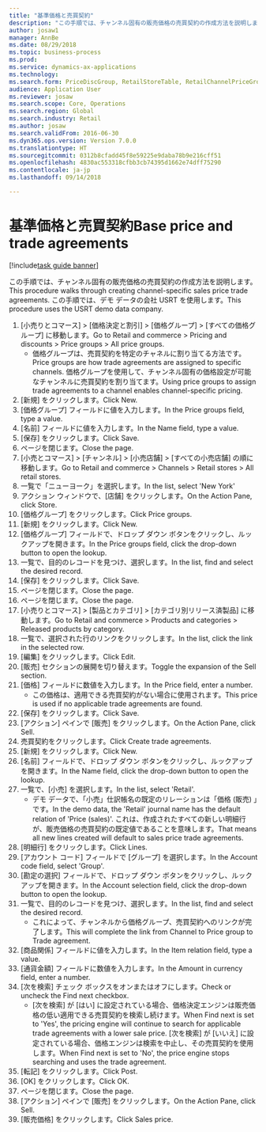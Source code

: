```yaml
--- 
title: "基準価格と売買契約"
description: "この手順では、チャンネル固有の販売価格の売買契約の作成方法を説明します。"
author: josaw1
manager: AnnBe
ms.date: 08/29/2018
ms.topic: business-process
ms.prod: 
ms.service: dynamics-ax-applications
ms.technology: 
ms.search.form: PriceDiscGroup, RetailStoreTable, RetailChannelPriceGroup, EcoResProductDetailsExtended, PriceDiscAdmTable, PriceDiscAdm
audience: Application User
ms.reviewer: josaw
ms.search.scope: Core, Operations
ms.search.region: Global
ms.search.industry: Retail
ms.author: josaw
ms.search.validFrom: 2016-06-30
ms.dyn365.ops.version: Version 7.0.0
ms.translationtype: HT
ms.sourcegitcommit: 0312b8cfadd45f8e59225e9daba78b9e216cff51
ms.openlocfilehash: 4830ac553318cfbb3cb74395d1662e74dff75290
ms.contentlocale: ja-jp
ms.lasthandoff: 09/14/2018

---
```

# <a name="base-price-and-trade-agreements"></a><span data-ttu-id="7f387-103">基準価格と売買契約</span><span class="sxs-lookup"><span data-stu-id="7f387-103">Base price and trade agreements</span></span>

[!include[task guide banner](../includes/task-guide-banner.md)]

<span data-ttu-id="7f387-104">この手順では、チャンネル固有の販売価格の売買契約の作成方法を説明します。</span><span class="sxs-lookup"><span data-stu-id="7f387-104">This procedure walks through creating channel-specific sales price trade agreements.</span></span> <span data-ttu-id="7f387-105">この手順では、デモ データの会社 USRT を使用します。</span><span class="sxs-lookup"><span data-stu-id="7f387-105">This procedure uses the USRT demo data company.</span></span>

1. <span data-ttu-id="7f387-106">[小売りとコマース] > [価格決定と割引] > [価格グループ] > [すべての価格グループ] に移動します。</span><span class="sxs-lookup"><span data-stu-id="7f387-106">Go to Retail and commerce > Pricing and discounts > Price groups > All price groups.</span></span>
    * <span data-ttu-id="7f387-107">価格グループは、売買契約を特定のチャネルに割り当てる方法です。</span><span class="sxs-lookup"><span data-stu-id="7f387-107">Price groups are how trade agreements are assigned to specific channels.</span></span> <span data-ttu-id="7f387-108">価格グループを使用して、チャンネル固有の価格設定が可能なチャンネルに売買契約を割り当てます。</span><span class="sxs-lookup"><span data-stu-id="7f387-108">Using price groups to assign trade agreements to a channel enables channel-specific pricing.</span></span>  
2. <span data-ttu-id="7f387-109">[新規] をクリックします。</span><span class="sxs-lookup"><span data-stu-id="7f387-109">Click New.</span></span>
3. <span data-ttu-id="7f387-110">[価格グループ] フィールドに値を入力します。</span><span class="sxs-lookup"><span data-stu-id="7f387-110">In the Price groups field, type a value.</span></span>
4. <span data-ttu-id="7f387-111">[名前] フィールドに値を入力します。</span><span class="sxs-lookup"><span data-stu-id="7f387-111">In the Name field, type a value.</span></span>
5. <span data-ttu-id="7f387-112">[保存] をクリックします。</span><span class="sxs-lookup"><span data-stu-id="7f387-112">Click Save.</span></span>
6. <span data-ttu-id="7f387-113">ページを閉じます。</span><span class="sxs-lookup"><span data-stu-id="7f387-113">Close the page.</span></span>
7. <span data-ttu-id="7f387-114">[小売とコマース] > [チャンネル] > [小売店舗] > [すべての小売店舗] の順に移動します。</span><span class="sxs-lookup"><span data-stu-id="7f387-114">Go to Retail and commerce > Channels > Retail stores > All retail stores.</span></span>
8. <span data-ttu-id="7f387-115">一覧で「ニューヨーク」を選択します。</span><span class="sxs-lookup"><span data-stu-id="7f387-115">In the list, select 'New York'</span></span>
9. <span data-ttu-id="7f387-116">アクション ウィンドウで、[店舗] をクリックします。</span><span class="sxs-lookup"><span data-stu-id="7f387-116">On the Action Pane, click Store.</span></span>
10. <span data-ttu-id="7f387-117">[価格グループ] をクリックします。</span><span class="sxs-lookup"><span data-stu-id="7f387-117">Click Price groups.</span></span>
11. <span data-ttu-id="7f387-118">[新規] をクリックします。</span><span class="sxs-lookup"><span data-stu-id="7f387-118">Click New.</span></span>
12. <span data-ttu-id="7f387-119">[価格グループ] フィールドで、ドロップ ダウン ボタンをクリックし、ルックアップを開きます。</span><span class="sxs-lookup"><span data-stu-id="7f387-119">In the Price groups field, click the drop-down button to open the lookup.</span></span>
13. <span data-ttu-id="7f387-120">一覧で、目的のレコードを見つけ、選択します。</span><span class="sxs-lookup"><span data-stu-id="7f387-120">In the list, find and select the desired record.</span></span>
14. <span data-ttu-id="7f387-121">[保存] をクリックします。</span><span class="sxs-lookup"><span data-stu-id="7f387-121">Click Save.</span></span>
15. <span data-ttu-id="7f387-122">ページを閉じます。</span><span class="sxs-lookup"><span data-stu-id="7f387-122">Close the page.</span></span>
16. <span data-ttu-id="7f387-123">ページを閉じます。</span><span class="sxs-lookup"><span data-stu-id="7f387-123">Close the page.</span></span>
17. <span data-ttu-id="7f387-124">[小売りとコマース] > [製品とカテゴリ] > [カテゴリ別リリース済製品] に移動します。</span><span class="sxs-lookup"><span data-stu-id="7f387-124">Go to Retail and commerce > Products and categories > Released products by category.</span></span>
18. <span data-ttu-id="7f387-125">一覧で、選択された行のリンクをクリックします。</span><span class="sxs-lookup"><span data-stu-id="7f387-125">In the list, click the link in the selected row.</span></span>
19. <span data-ttu-id="7f387-126">[編集] をクリックします。</span><span class="sxs-lookup"><span data-stu-id="7f387-126">Click Edit.</span></span>
20. <span data-ttu-id="7f387-127">[販売] セクションの展開を切り替えます。</span><span class="sxs-lookup"><span data-stu-id="7f387-127">Toggle the expansion of the Sell section.</span></span>
21. <span data-ttu-id="7f387-128">[価格] フィールドに数値を入力します。</span><span class="sxs-lookup"><span data-stu-id="7f387-128">In the Price field, enter a number.</span></span>
    * <span data-ttu-id="7f387-129">この価格は、適用できる売買契約がない場合に使用されます。</span><span class="sxs-lookup"><span data-stu-id="7f387-129">This price is used if no applicable trade agreements are found.</span></span>  
22. <span data-ttu-id="7f387-130">[保存] をクリックします。</span><span class="sxs-lookup"><span data-stu-id="7f387-130">Click Save.</span></span>
23. <span data-ttu-id="7f387-131">[アクション] ペインで [販売] をクリックします。</span><span class="sxs-lookup"><span data-stu-id="7f387-131">On the Action Pane, click Sell.</span></span>
24. <span data-ttu-id="7f387-132">売買契約をクリックします。</span><span class="sxs-lookup"><span data-stu-id="7f387-132">Click Create trade agreements.</span></span>
25. <span data-ttu-id="7f387-133">[新規] をクリックします。</span><span class="sxs-lookup"><span data-stu-id="7f387-133">Click New.</span></span>
26. <span data-ttu-id="7f387-134">[名前] フィールドで、ドロップ ダウン ボタンをクリックし、ルックアップを開きます。</span><span class="sxs-lookup"><span data-stu-id="7f387-134">In the Name field, click the drop-down button to open the lookup.</span></span>
27. <span data-ttu-id="7f387-135">一覧で、[小売] を選択します。</span><span class="sxs-lookup"><span data-stu-id="7f387-135">In the list, select 'Retail'.</span></span>
    * <span data-ttu-id="7f387-136">デモ データで、「小売」仕訳帳名の既定のリレーションは「価格 (販売) 」です。</span><span class="sxs-lookup"><span data-stu-id="7f387-136">In the demo data, the 'Retail' journal name has the default relation of 'Price (sales)'.</span></span> <span data-ttu-id="7f387-137">これは、作成されたすべての新しい明細行が、販売価格の売買契約の既定値であることを意味します。</span><span class="sxs-lookup"><span data-stu-id="7f387-137">That means all new lines created will default to sales price trade agreements.</span></span>  
28. <span data-ttu-id="7f387-138">[明細行] をクリックします。</span><span class="sxs-lookup"><span data-stu-id="7f387-138">Click Lines.</span></span>
29. <span data-ttu-id="7f387-139">[アカウント コード] フィールドで [グループ] を選択します。</span><span class="sxs-lookup"><span data-stu-id="7f387-139">In the Account code field, select 'Group'.</span></span>
30. <span data-ttu-id="7f387-140">[勘定の選択] フィールドで、ドロップ ダウン ボタンをクリックし、ルックアップを開きます。</span><span class="sxs-lookup"><span data-stu-id="7f387-140">In the Account selection field, click the drop-down button to open the lookup.</span></span>
31. <span data-ttu-id="7f387-141">一覧で、目的のレコードを見つけ、選択します。</span><span class="sxs-lookup"><span data-stu-id="7f387-141">In the list, find and select the desired record.</span></span>
    * <span data-ttu-id="7f387-142">これによって、チャンネルから価格グループ、売買契約へのリンクが完了します。</span><span class="sxs-lookup"><span data-stu-id="7f387-142">This will complete the link from Channel to Price group to Trade agreement.</span></span>  
32. <span data-ttu-id="7f387-143">[商品関係] フィールドに値を入力します。</span><span class="sxs-lookup"><span data-stu-id="7f387-143">In the Item relation field, type a value.</span></span>
33. <span data-ttu-id="7f387-144">[通貨金額] フィールドに数値を入力します。</span><span class="sxs-lookup"><span data-stu-id="7f387-144">In the Amount in currency field, enter a number.</span></span>
34. <span data-ttu-id="7f387-145">[次を検索] チェック ボックスをオンまたはオフにします。</span><span class="sxs-lookup"><span data-stu-id="7f387-145">Check or uncheck the Find next checkbox.</span></span>
    * <span data-ttu-id="7f387-146">[次を検索] が [はい] に設定されている場合、価格決定エンジンは販売価格の低い適用できる売買契約を検索し続けます。</span><span class="sxs-lookup"><span data-stu-id="7f387-146">When Find next is set to 'Yes', the pricing engine will continue to search for applicable trade agreements with a lower sale price.</span></span> <span data-ttu-id="7f387-147">[次を検索] が [いいえ] に設定されている場合、価格エンジンは検索を中止し、その売買契約を使用します。</span><span class="sxs-lookup"><span data-stu-id="7f387-147">When Find next is set to 'No', the price engine stops searching and uses the trade agreement.</span></span>  
35. <span data-ttu-id="7f387-148">[転記] をクリックします。</span><span class="sxs-lookup"><span data-stu-id="7f387-148">Click Post.</span></span>
36. <span data-ttu-id="7f387-149">[OK] をクリックします。</span><span class="sxs-lookup"><span data-stu-id="7f387-149">Click OK.</span></span>
37. <span data-ttu-id="7f387-150">ページを閉じます。</span><span class="sxs-lookup"><span data-stu-id="7f387-150">Close the page.</span></span>
38. <span data-ttu-id="7f387-151">[アクション] ペインで [販売] をクリックします。</span><span class="sxs-lookup"><span data-stu-id="7f387-151">On the Action Pane, click Sell.</span></span>
39. <span data-ttu-id="7f387-152">[販売価格] をクリックします。</span><span class="sxs-lookup"><span data-stu-id="7f387-152">Click Sales price.</span></span>


